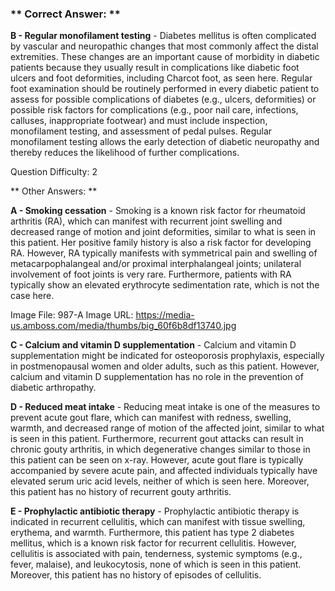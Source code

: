 ### ** Correct Answer: **

**B - Regular monofilament testing** - Diabetes mellitus is often complicated by vascular and neuropathic changes that most commonly affect the distal extremities. These changes are an important cause of morbidity in diabetic patients because they usually result in complications like diabetic foot ulcers and foot deformities, including Charcot foot, as seen here. Regular foot examination should be routinely performed in every diabetic patient to assess for possible complications of diabetes (e.g., ulcers, deformities) or possible risk factors for complications (e.g., poor nail care, infections, calluses, inappropriate footwear) and must include inspection, monofilament testing, and assessment of pedal pulses. Regular monofilament testing allows the early detection of diabetic neuropathy and thereby reduces the likelihood of further complications.

Question Difficulty: 2

** Other Answers: **

**A - Smoking cessation** - Smoking is a known risk factor for rheumatoid arthritis (RA), which can manifest with recurrent joint swelling and decreased range of motion and joint deformities, similar to what is seen in this patient. Her positive family history is also a risk factor for developing RA. However, RA typically manifests with symmetrical pain and swelling of metacarpophalangeal and/or proximal interphalangeal joints; unilateral involvement of foot joints is very rare. Furthermore, patients with RA typically show an elevated erythrocyte sedimentation rate, which is not the case here.

Image File: 987-A
Image URL: https://media-us.amboss.com/media/thumbs/big_60f6b8df13740.jpg

**C - Calcium and vitamin D supplementation** - Calcium and vitamin D supplementation might be indicated for osteoporosis prophylaxis, especially in postmenopausal women and older adults, such as this patient. However, calcium and vitamin D supplementation has no role in the prevention of diabetic arthropathy.

**D - Reduced meat intake** - Reducing meat intake is one of the measures to prevent acute gout flare, which can manifest with redness, swelling, warmth, and decreased range of motion of the affected joint, similar to what is seen in this patient. Furthermore, recurrent gout attacks can result in chronic gouty arthritis, in which degenerative changes similar to those in this patient can be seen on x-ray. However, acute gout flare is typically accompanied by severe acute pain, and affected individuals typically have elevated serum uric acid levels, neither of which is seen here. Moreover, this patient has no history of recurrent gouty arthritis.

**E - Prophylactic antibiotic therapy** - Prophylactic antibiotic therapy is indicated in recurrent cellulitis, which can manifest with tissue swelling, erythema, and warmth. Furthermore, this patient has type 2 diabetes mellitus, which is a known risk factor for recurrent cellulitis. However, cellulitis is associated with pain, tenderness, systemic symptoms (e.g., fever, malaise), and leukocytosis, none of which is seen in this patient. Moreover, this patient has no history of episodes of cellulitis.

